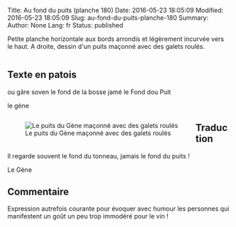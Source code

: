 Title: Au fond du puits (planche 180)
Date: 2016-05-23 18:05:09
Modified: 2016-05-23 18:05:09
Slug: au-fond-du-puits-planche-180
Summary: 
Author: None
Lang: fr
Status: published

Petite planche horizontale aux bords arrondis et légèrement incurvée vers le haut. A droite, dessin d'un puits maçonné avec des galets roulés.

<figure class="image-block" style="float: center;">
  <img alt="" src="{static}/images/planche_180.png">
  <figcaption style="max-width: 685px"></figcaption>
</figure>

## Texte en patois
ou gâre soven le fond de la bosse jamé le Fond dou Puit

le gène
<figure class="image-block" style="float: left;">
  <img alt="Le puits du Gène maçonné avec des galets roulés" src="{static}/images/planche_180_detail_dessin.png">
  <figcaption style="max-width: 497px">Le puits du Gène maçonné avec des galets roulés</figcaption>
</figure>


## Traduction
Il regarde souvent le fond du tonneau, jamais le fond du puits !

Le Gène

## Commentaire
Expression autrefois courante pour évoquer avec humour les personnes qui manifestent un goût un peu trop immodéré pour le vin !

